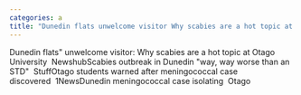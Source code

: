 ```yaml
---
categories: a
title: "Dunedin flats unwelcome visitor Why scabies are a hot topic at Otago University  Newshub"
---
```

Dunedin flats" unwelcome visitor: Why scabies are a hot topic at Otago University&nbsp;&nbsp;NewshubScabies outbreak in Dunedin "way, way worse than an STD"&nbsp;&nbsp;StuffOtago students warned after meningococcal case discovered&nbsp;&nbsp;1NewsDunedin meningococcal case isolating&nbsp;&nbsp;Otago